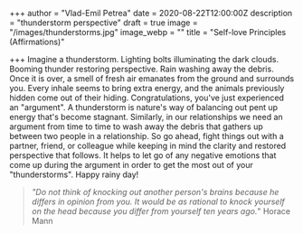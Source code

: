 +++
author = "Vlad-Emil Petrea"
date = 2020-08-22T12:00:00Z
description = "thunderstorm perspective"
draft = true
image = "/images/thunderstorms.jpg"
image_webp = ""
title = "Self-love Principles (Affirmations)"

+++
Imagine a thunderstorm. Lighting bolts illuminating the dark clouds. Booming thunder restoring perspective. Rain washing away the debris. Once it is over, a smell of fresh air emanates from the ground and surrounds you. Every inhale seems to bring extra energy, and the animals previously hidden come out of their hiding. Congratulations, you've just experienced an "argument". A thunderstorm is nature's way of balancing out pent up energy that's become stagnant. Similarly, in our relationships we need an argument from time to time to wash away the debris that gathers up between two people in a relationship. So go ahead, fight things out with a partner, friend, or colleague while keeping in mind the clarity and restored perspective that follows. It helps to let go of any negative emotions that come up during the argument in order to get the most out of your "thunderstorms". Happy rainy day!

> _"Do not think of knocking out another person's brains because he differs in opinion from you. It would be as rational to knock yourself on the head because you differ from yourself ten years ago._" Horace Mann